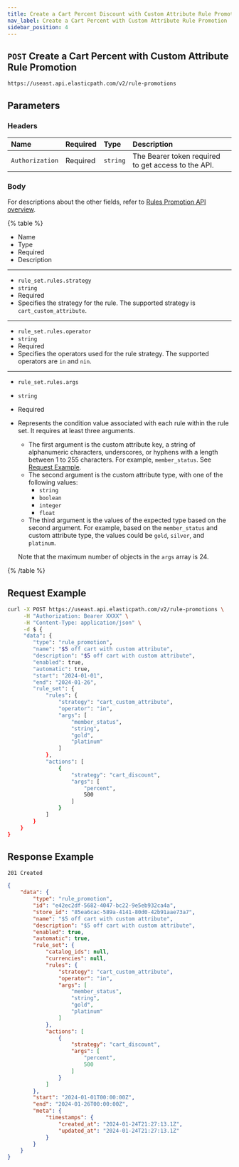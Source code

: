 ```yaml
---
title: Create a Cart Percent Discount with Custom Attribute Rule Promotion
nav_label: Create a Cart Percent with Custom Attribute Rule Promotion
sidebar_position: 4
---
```


## `POST` Create a Cart Percent with Custom Attribute Rule Promotion

```http
https://useast.api.elasticpath.com/v2/rule-promotions
```

## Parameters

### Headers

| Name            | Required | Type     | Description                          |
|:----------------|:---------|:---------|:-------------------------------------|
| `Authorization` | Required | `string` | The Bearer token required to get access to the API. |

### Body

For descriptions about the other fields, refer to [Rules Promotion API overview](/docs/commerce-cloud/rule-promotions/rule-promotions-api/rule-promotions-api-overview).


{% table %}
* Name
* Type
* Required
* Description

---
*
   `rule_set.rules.strategy`
*
  `string`
*
  Required
*
  Specifies the strategy for the rule. The supported strategy is `cart_custom_attribute`.

---

*
  `rule_set.rules.operator`
*
  `string`
*
  Required
*
  Specifies the operators used for the rule strategy. The supported operators are `in` and `nin`.

---

*
  `rule_set.rules.args`
*
  `string`
*
  Required
*
  Represents the condition value associated with each rule within the rule set. It requires at least three arguments.

    * The first argument is the custom attribute key, a string of alphanumeric characters, underscores, or hyphens with a length between 1 to 255 characters. For example, `member_status`. See [Request Example](/docs/commerce-cloud/rule-promotions/rule-promotions-api/cart-rule-promotions/create-a-cart-percent-custom-attribute-rule-promotion#request-example).
    * The second argument is the custom attribute type, with one of the following values:
        * `string`
        * `boolean`
        * `integer`
        * `float`
    * The third argument is the values of the expected type based on the second argument. For example, based on the `member_status` and custom attribute type, the values could be `gold`, `silver`, and `platinum`.

    Note that the maximum number of objects in the `args` array is 24.


{% /table %}

## Request Example

```bash
curl -X POST https://useast.api.elasticpath.com/v2/rule-promotions \
     -H "Authorization: Bearer XXXX" \
     -H "Content-Type: application/json" \
     -d $ {
     "data": {
        "type": "rule_promotion",
        "name": "$5 off cart with custom attribute",
        "description": "$5 off cart with custom attribute",
        "enabled": true,
        "automatic": true,
        "start": "2024-01-01",
        "end": "2024-01-26",
        "rule_set": {
            "rules": {
                "strategy": "cart_custom_attribute",
                "operator": "in",
                "args": [
                    "member_status",
                    "string",
                    "gold",
                    "platinum"
                ]
            },
            "actions": [
                {
                    "strategy": "cart_discount",
                    "args": [
                        "percent",
                        500
                    ]
                }
            ]
        }
    }
}
```

## Response Example

`201 Created`

```json
{
    "data": {
        "type": "rule_promotion",
        "id": "e42ec2df-5682-4047-bc22-9e5eb932ca4a",
        "store_id": "85ea6cac-589a-4141-80d0-42b91aae73a7",
        "name": "$5 off cart with custom attribute",
        "description": "$5 off cart with custom attribute",
        "enabled": true,
        "automatic": true,
        "rule_set": {
            "catalog_ids": null,
            "currencies": null,
            "rules": {
                "strategy": "cart_custom_attribute",
                "operator": "in",
                "args": [
                    "member_status",
                    "string",
                    "gold",
                    "platinum"
                ]
            },
            "actions": [
                {
                    "strategy": "cart_discount",
                    "args": [
                        "percent",
                        500
                    ]
                }
            ]
        },
        "start": "2024-01-01T00:00:00Z",
        "end": "2024-01-26T00:00:00Z",
        "meta": {
            "timestamps": {
                "created_at": "2024-01-24T21:27:13.1Z",
                "updated_at": "2024-01-24T21:27:13.1Z"
            }
        }
    }
}
```
